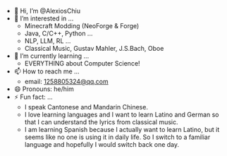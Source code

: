 - 👋 Hi, I’m @AlexiosChiu
- 👀 I’m interested in ...
  - Minecraft Modding (NeoForge & Forge)
  - Java, C/C++, Python ...
  - NLP, LLM, RL ...
  - Classical Music, Gustav Mahler, J.S.Bach, Oboe
- 🌱 I’m currently learning ...
  - EVERYTHING about Computer Science!
- 📫 How to reach me ...
  - email: 1258805324@qq.com
- 😄 Pronouns: he/him
- ⚡ Fun fact: ...
  - I speak Cantonese and Mandarin Chinese.
  - I love learning languages and I want to learn Latino and German so that I can understand the lyrics from classical music.
  - I am learning Spanish because I actually want to learn Latino, but it seems like no one is using it in daily life. So I switch to a familiar language and hopefully I would switch back one day.

<!---
AlexiosChiu/AlexiosChiu is a ✨ special ✨ repository because its `README.md` (this file) appears on your GitHub profile.
You can click the Preview link to take a look at your changes.
--->
